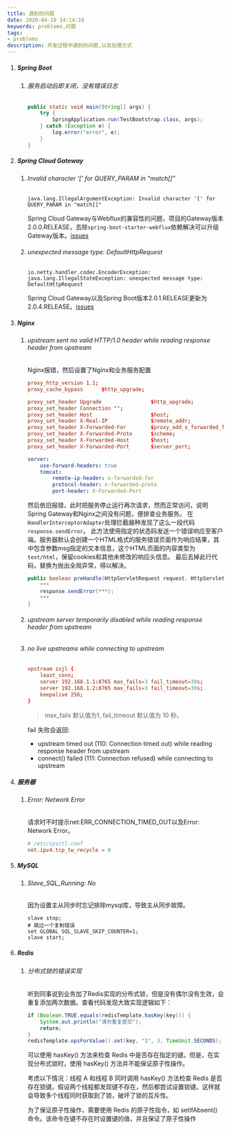 ```yaml
---
title: 遇到的问题
date: 2020-04-10 14:14:19
keywords: problems,问题
tags:
- problems
description: 开发过程中遇到的问题,以及处理方式
---
```

1. ##### Spring Boot

    1. ###### 服务启动后即关闭，没有错误日志

        ```java
        public static void main(String[] args) {
            try {
                SpringApplication.run(TestBootstrap.class, args);
            } catch (Exception e) {
                log.error("error", e);
            }
        }
        ```

2. ##### Spring Cloud Gateway

    1. ###### Invalid character '[' for QUERY_PARAM in "match[]"

        ```vim
        java.lang.IllegalArgumentException: Invalid character '[' for QUERY_PARAM in "match[]"
        ```
        Spring Cloud Gateway与Webflux的兼容性的问题，项目的Gateway版本2.0.0.RELEASE，去除`spring-boot-starter-webflux`依赖解决可以升级Gateway版本。[issues](https://github.com/spring-cloud/spring-cloud-gateway/issues/462)

    2. ###### unexpected message type: DefaultHttpRequest

        ```vim
        io.netty.handler.codec.EncoderException: java.lang.IllegalStateException: unexpected message type: DefaultHttpRequest
        ```
        Spring Cloud Gateway以及Spring Boot版本2.0.1.RELEASE更新为2.0.4.RELEASE。[issues](https://github.com/reactor/reactor-netty/issues/177)

3. ##### Nginx

    1. ###### upstream sent no valid HTTP/1.0 header while reading response header from upstream

        Nginx报错，然后设置了Nginx和业务服务配置
        ```conf
        proxy_http_version 1.1;
        proxy_cache_bypass      $http_upgrade;

        proxy_set_header Upgrade                $http_upgrade;
        proxy_set_header Connection "";
        proxy_set_header Host                   $host;
        proxy_set_header X-Real-IP              $remote_addr;
        proxy_set_header X-Forwarded-For        $proxy_add_x_forwarded_for;
        proxy_set_header X-Forwarded-Proto      $scheme;
        proxy_set_header X-Forwarded-Host       $host;
        proxy_set_header X-Forwarded-Port       $server_port;
        ```
        ```yml
        server:
            use-forward-headers: true
            tomcat:
                remote-ip-header: x-forwarded-for
                protocol-header: x-forwarded-proto
                port-header: X-Forwarded-Port
        ```
        
        然后依旧报错，此时把服务停止运行再次请求，然而正常访问，说明Spring Gateway和Nginx之间没有问题，便排查业务服务。
        在`HandlerInterceptorAdapter`处理拦截器种发现了这么一段代码`response.sendError`。
        此方法使用指定的状态码发送一个错误响应至客户端。服务器默认会创建一个HTML格式的服务错误页面作为响应结果，其中包含参数msg指定的文本信息，这个HTML页面的内容类型为`text/html`，保留cookies和其他未修改的响应头信息。
        最后去掉此行代码，替换为抛出全局异常，得以解决。
        ```java
        public boolean preHandle(HttpServletRequest request, HttpServletResponse response, Object handler) throws Exception {
            ***
            response.sendError(***);
            ***
        }
        ```

    2. ###### upstream server temporarily disabled while reading response header from upstream
    3. ###### no live upstreams while connecting to upstream

        ```conf
        upstream zxjl {
            least_conn;
            server 192.168.1.1:8765 max_fails=3 fail_timeout=30s;
            server 192.168.1.2:8765 max_fails=3 fail_timeout=30s;
            keepalive 256;
        }
        ```

        > max_fails 默认值为1, fail_timeout 默认值为 10 秒。

        fail 失败会返回:
        - upstream timed out (110: Connection timed out) while reading response header from upstream
        - connect() failed (111: Connection refused) while connecting to upstream

4. ##### 服务器

    1. ###### Error: Network Error
        请求时不时提示net:ERR_CONNECTION_TIMED_OUT以及Error: Network Error。
        ```conf
        # /etc/sysctl.conf
        net.ipv4.tcp_tw_recycle = 0
        ```

5. ##### MySQL

    1. ###### Slave_SQL_Running: No

        因为设置主从同步时忘记排除mysql库，导致主从同步故障。
        ```bin
        slave stop;
        # 跳过一个复制错误
        set GLOBAL SQL_SLAVE_SKIP_COUNTER=1;
        slave start;
        ```

6. ##### Redis

   1. ###### 分布式锁的错误实现
        听到同事说到业务加了Redis实现的分布式锁，但是没有偶尔没有生效，会重复添加两次数据。查看代码发现大致实现逻辑如下：
        ```java
        if (Boolean.TRUE.equals(redisTemplate.hasKey(key))) {
            System.out.println("请勿重复提交");
            return;
        }
        redisTemplate.opsForValue().set(key, "1", 3, TimeUnit.SECONDS);
        ```
        可以使用 hasKey() 方法来检查 Redis 中是否存在指定的键。但是，在实现分布式锁时，使用 hasKey() 方法并不能保证原子性操作。

        考虑以下情况：线程 A 和线程 B 同时调用 hasKey() 方法检查 Redis 是否存在锁键。假设两个线程都发现键不存在，然后都尝试设置锁键。这样就会导致多个线程同时获取到了锁，破坏了锁的互斥性。

        为了保证原子性操作，需要使用 Redis 的原子性指令，如 setIfAbsent() 命令。该命令在键不存在时设置键的值，并且保证了原子性操作